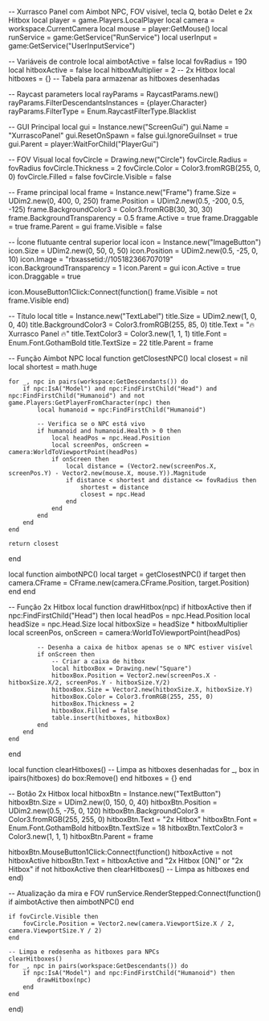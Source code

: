 -- Xurrasco Panel com Aimbot NPC, FOV visível, tecla Q, botão Delet e 2x Hitbox
local player = game.Players.LocalPlayer
local camera = workspace.CurrentCamera
local mouse = player:GetMouse()
local runService = game:GetService("RunService")
local userInput = game:GetService("UserInputService")

-- Variáveis de controle
local aimbotActive = false
local fovRadius = 190
local hitboxActive = false
local hitboxMultiplier = 2 -- 2x Hitbox
local hitboxes = {} -- Tabela para armazenar as hitboxes desenhadas

-- Raycast parameters
local rayParams = RaycastParams.new()
rayParams.FilterDescendantsInstances = {player.Character}
rayParams.FilterType = Enum.RaycastFilterType.Blacklist

-- GUI Principal
local gui = Instance.new("ScreenGui")
gui.Name = "XurrascoPanel"
gui.ResetOnSpawn = false
gui.IgnoreGuiInset = true
gui.Parent = player:WaitForChild("PlayerGui")

-- FOV Visual
local fovCircle = Drawing.new("Circle")
fovCircle.Radius = fovRadius
fovCircle.Thickness = 2
fovCircle.Color = Color3.fromRGB(255, 0, 0)
fovCircle.Filled = false
fovCircle.Visible = false

-- Frame principal
local frame = Instance.new("Frame")
frame.Size = UDim2.new(0, 400, 0, 250)
frame.Position = UDim2.new(0.5, -200, 0.5, -125)
frame.BackgroundColor3 = Color3.fromRGB(30, 30, 30)
frame.BackgroundTransparency = 0.5
frame.Active = true
frame.Draggable = true
frame.Parent = gui
frame.Visible = false

-- Ícone flutuante central superior
local icon = Instance.new("ImageButton")
icon.Size = UDim2.new(0, 50, 0, 50)
icon.Position = UDim2.new(0.5, -25, 0, 10)
icon.Image = "rbxassetid://105182366707019"
icon.BackgroundTransparency = 1
icon.Parent = gui
icon.Active = true
icon.Draggable = true

icon.MouseButton1Click:Connect(function()
    frame.Visible = not frame.Visible
end)

-- Título
local title = Instance.new("TextLabel")
title.Size = UDim2.new(1, 0, 0, 40)
title.BackgroundColor3 = Color3.fromRGB(255, 85, 0)
title.Text = "🔥 Xurrasco Panel 🔥"
title.TextColor3 = Color3.new(1, 1, 1)
title.Font = Enum.Font.GothamBold
title.TextSize = 22
title.Parent = frame

-- Função Aimbot NPC
local function getClosestNPC()
    local closest = nil
    local shortest = math.huge

    for _, npc in pairs(workspace:GetDescendants()) do
        if npc:IsA("Model") and npc:FindFirstChild("Head") and npc:FindFirstChild("Humanoid") and not game.Players:GetPlayerFromCharacter(npc) then
            local humanoid = npc:FindFirstChild("Humanoid")
            
            -- Verifica se o NPC está vivo
            if humanoid and humanoid.Health > 0 then
                local headPos = npc.Head.Position
                local screenPos, onScreen = camera:WorldToViewportPoint(headPos)
                if onScreen then
                    local distance = (Vector2.new(screenPos.X, screenPos.Y) - Vector2.new(mouse.X, mouse.Y)).Magnitude
                    if distance < shortest and distance <= fovRadius then
                        shortest = distance
                        closest = npc.Head
                    end
                end
            end
        end
    end

    return closest
end

local function aimbotNPC()
    local target = getClosestNPC()
    if target then
        camera.CFrame = CFrame.new(camera.CFrame.Position, target.Position)
    end
end

-- Função 2x Hitbox
local function drawHitbox(npc)
    if hitboxActive then
        if npc:FindFirstChild("Head") then
            local headPos = npc.Head.Position
            local headSize = npc.Head.Size
            local hitboxSize = headSize * hitboxMultiplier
            local screenPos, onScreen = camera:WorldToViewportPoint(headPos)
            
            -- Desenha a caixa de hitbox apenas se o NPC estiver visível
            if onScreen then
                -- Criar a caixa de hitbox
                local hitboxBox = Drawing.new("Square")
                hitboxBox.Position = Vector2.new(screenPos.X - hitboxSize.X/2, screenPos.Y - hitboxSize.Y/2)
                hitboxBox.Size = Vector2.new(hitboxSize.X, hitboxSize.Y)
                hitboxBox.Color = Color3.fromRGB(255, 255, 0)
                hitboxBox.Thickness = 2
                hitboxBox.Filled = false
                table.insert(hitboxes, hitboxBox)
            end
        end
    end
end

local function clearHitboxes()
    -- Limpa as hitboxes desenhadas
    for _, box in ipairs(hitboxes) do
        box:Remove()
    end
    hitboxes = {}
end

-- Botão 2x Hitbox
local hitboxBtn = Instance.new("TextButton")
hitboxBtn.Size = UDim2.new(0, 150, 0, 40)
hitboxBtn.Position = UDim2.new(0.5, -75, 0, 120)
hitboxBtn.BackgroundColor3 = Color3.fromRGB(255, 255, 0)
hitboxBtn.Text = "2x Hitbox"
hitboxBtn.Font = Enum.Font.GothamBold
hitboxBtn.TextSize = 18
hitboxBtn.TextColor3 = Color3.new(1, 1, 1)
hitboxBtn.Parent = frame

hitboxBtn.MouseButton1Click:Connect(function()
    hitboxActive = not hitboxActive
    hitboxBtn.Text = hitboxActive and "2x Hitbox [ON]" or "2x Hitbox"
    if not hitboxActive then
        clearHitboxes() -- Limpa as hitboxes
    end
end)

-- Atualização da mira e FOV
runService.RenderStepped:Connect(function()
    if aimbotActive then
        aimbotNPC()
    end

    if fovCircle.Visible then
        fovCircle.Position = Vector2.new(camera.ViewportSize.X / 2, camera.ViewportSize.Y / 2)
    end

    -- Limpa e redesenha as hitboxes para NPCs
    clearHitboxes()
    for _, npc in pairs(workspace:GetDescendants()) do
        if npc:IsA("Model") and npc:FindFirstChild("Humanoid") then
            drawHitbox(npc)
        end
    end
end)

